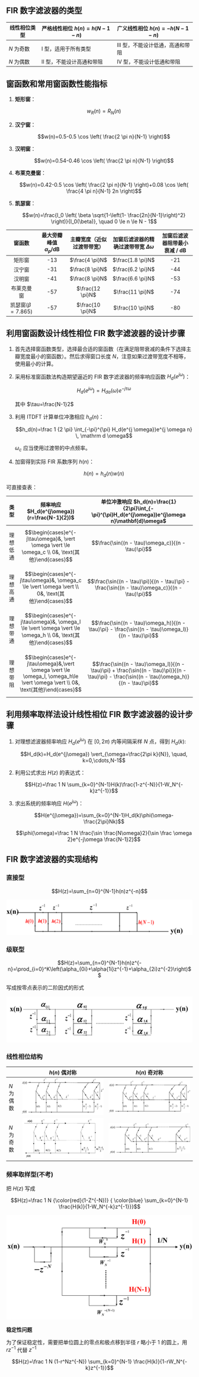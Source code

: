 
## FIR 数字滤波器的类型

| 线性相位类型  | 严格线性相位 $h(n)=h(N-1-n)$ | 广义线性相位 $h(n)=-h(N-1-n)$ |
| ------- | ---------------------- | ----------------------- |
| $N$ 为奇数 | I 型，适用于所有类型            | III 型，不能设计低通，高通和带阻      |
| $N$ 为偶数 | II 型，不能设计高通和带阻         | IV 型，不能设计低通和带阻          |

## 窗函数和常用窗函数性能指标

1. **矩形窗**：
	
	$$w_R(n)=R_N(n)$$
2. **汉宁窗**：
	
	$$w(n)=0.5-0.5 \cos \left( \frac{2 \pi n}{N-1} \right)$$
3. **汉明窗**：
	
	$$w(n)=0.54-0.46 \cos \left( \frac{2 \pi n}{N-1} \right)$$
3. **布莱克曼窗**：
	
	$$w(n)=0.42-0.5 \cos \left( \frac{2 \pi n}{N-1} \right)+0.08 \cos \left( \frac{4 \pi n}{N-1} 2n \right)$$
4. **凯瑟窗**：
	
	$$w(n)=\frac{I_0 \left( \beta \sqrt{1-\left(1- \frac{2n}{N-1}\right)^2} \right)}{I_0(\beta)}, \quad 0 \le n \le N - 1$$


|        窗函数         | 最大旁瓣峰值 $\alpha_p / \text{dB}$ |  主瓣宽度（近似过渡带带宽）   | 加窗后滤波器的精确过渡带带宽 $\Delta \omega$ | 加窗后滤波器阻带最小衰减 / dB |
| :----------------: | :----------------------------: | :--------------: | :----------------------------: | :---------------: |
|        矩形窗         |                           -13 | $\frac{4 \pi}N$  |       $\frac{1.8 \pi}N$        |        -21        |
|        汉宁窗         |                           -31 | $\frac{8 \pi}N$  |       $\frac{6.2 \pi}N$        |        -44        |
|        汉明窗         |                           -41 | $\frac{8 \pi}N$  |       $\frac{6.6 \pi}N$        |        -53        |
|       布莱克曼窗        |                           -57 | $\frac{12 \pi}N$ |        $\frac{11 \pi}N$        |        -74        |
| 凯瑟窗($\beta=7.865$) |                           -57 | $\frac{10 \pi}N$ |        $\frac{10 \pi}N$        |        -80        |

## 利用窗函数设计线性相位 FIR 数字滤波器的设计步骤

1. 首先选择窗函数类型，选择最合适的窗函数（在满足阻带衰减的条件下选择主瓣宽度最小的窗函数）。然后求得窗口长度 $N$，注意如果过渡带宽度不相等，使用最小的计算。
2. 采用标准窗函数法构造期望逼近的 FIR 数字滤波器的频率响应函数 $H_d(e^{j \omega})$：
	
	$$H_d(e^{j \omega})=H_{da}(\omega)e^{-j\tau\omega}$$
	
	其中 $\tau=\frac{N-1}2$
3. 利用 ITDFT 计算单位冲激相应 $h_d(n)$：
	
	$$h_d(n)=\frac 1 {2 \pi} \int_{-\pi}^{\pi} H_d(e^{j \omega})e^{j \omega n} \, \mathrm d \omega$$

	$\omega_c$ 应当使用过渡带的中点频率。
4. 加窗得到实际 FIR 系数序列 $h(n)$：
	
	$$h(n)=h_d(n)w(n)$$

可直接查表：

|  类型  | 频率响应 $H_d(e^{j\omega})(r=\frac{N-1}{2})$                                                                                        | 单位冲激响应 $h_d(n)=\frac{1}{2\pi}\int_{-\pi}^{\pi}H_d(e^{j\omega})e^{j\omega n}\mathbf{d}\omega$                                                    |
| :--: | ------------------------------------------------------------------------------------------------------------------------------- | ----------------------------------------------------------------------------------------------------------------------------------------------- |
| 理想低通 | $$\begin{cases}e^{-j\tau\omega}&, \vert \omega \vert \le \omega_c \\ 0&,  \text{其他}\end{cases}$$                                | $$\frac{\sin((n - \tau)\omega_c)}{(n - \tau)\pi}$$                                                                                              |
| 理想高通 | $$\begin{cases}e^{-j\tau\omega}&, \omega_c \le \vert \omega \vert   \\ 0&,  \text{其他}\end{cases}$$                              | $$\frac{\sin((n - \tau)\pi)}{(n - \tau)\pi} - \frac{\sin((n - \tau)\omega_c)}{(n - \tau)\pi}$$                                                  |
| 理想带通 | $$\begin{cases}e^{-j\tau\omega}&, \omega_l \le \vert \omega \vert \le \omega_h \\ 0&,  \text{其他}\end{cases}$$                   | $$\frac{\sin((n - \tau)\omega_h)}{(n - \tau)\pi} - \frac{\sin((n - \tau)\omega_l)}{(n - \tau)\pi}$$                                             |
| 理想带阻 | $$\begin{cases}e^{-j\tau\omega}&,\vert \omega \vert \le \omega_l, \omega_h\le \vert \omega \vert \\ 0&,  \text{其他}\end{cases}$$ | $$\frac{\sin((n - \tau)\omega_l)}{(n - \tau)\pi} + \frac{\sin((n - \tau)\pi)}{(n - \tau)\pi} - \frac{\sin((n - \tau)\omega_h)}{(n - \tau)\pi}$$ |


## 利用频率取样法设计线性相位 FIR 数字滤波器的设计步骤

1. 对理想滤波器频率响应 $H_d(e^{j\omega})$ 在 $\left[0, 2\pi\right)$ 内等间隔采样 $N$ 点，得到 $H_d(k)$:

	$$H_d(k)=H_d(e^{j\omega}) \vert_{\omega=\frac{2\pi k}{N}}, \quad, k=0,\cdots,N-1$$
2. 利用公式求出 $H(z)$ 的表达式：
	
	$$H(z)=\frac 1 N \sum_{k=0}^{N-1}H(k)\frac{1-z^{-N}}{1-W_N^{-k}z^{-1}}$$
3. 求出系统的频率响应 $H(e^{j\omega})$：
	
	$$H(e^{j\omega})=\sum_{k=0}^{N-1}H_d(k)\phi(\omega-\frac{2\pi}Nk)$$

	$$\phi(\omega)=\frac 1 N \frac{\sin \frac{N\omega}2}{\sin \frac \omega 2}e^{-j\omega \frac{N-1}2}$$


## FIR 数字滤波器的实现结构

### 直接型

$$H(z)=\sum_{n=0}^{N-1}h(n)z^{-n}$$

![](files/Pasted%20image%2020240621171700.png)

### 级联型

$$H(z)=\sum_{n=0}^{N-1}h(n)z^{-n}=\prod_{i=0}^K\left(\alpha_{0i}+\alpha{1i}z^{-1}+\alpha_{2i}z^{-2}\right)$$

写成按零点表示的二阶因式的形式

![](files/Pasted%20image%2020240621172041.png)

### 线性相位结构


|         | $h(n)$ 偶对称                                     | $h(n)$ 奇对称                                     |
| ------- | ---------------------------------------------- | ---------------------------------------------- |
| $N$ 为偶数 | ![](files/Pasted%20image%2020240621172521.png) | ![](files/Pasted%20image%2020240621172634.png) |
| $N$ 为奇数 | ![](files/Pasted%20image%2020240621172447.png) | ![](files/Pasted%20image%2020240621172543.png) |
### 频率取样型(不考)

把 $H(z)$ 写成 

$$H(z)=\frac 1 N {\color{red}(1-Z^{-N})} { \color{blue} \sum_{k=0}^{N-1}  \frac{H(k)}{1-W_N^{-k}z^{-1}}}$$


![](files/Pasted%20image%2020240621173328.png)

**稳定性问题**

为了保证稳定性，需要把单位圆上的零点和极点移到半径 $r$ 略小于 1 的圆上，用 $rz^{-1}$ 代替 $z^{-1}$

$$H(z)=\frac 1 N (1-r^Nz^{-N}) \sum_{k=0}^{N-1} \frac{H(k)}{1-rW_N^{-k}z^{-1}}$$

